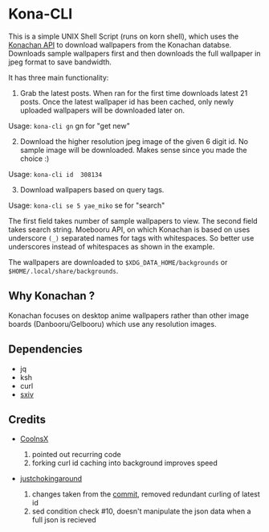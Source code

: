 # Kona-CLI

This is a simple UNIX Shell Script (runs on korn shell), which uses the [Konachan API](https://konachan.com/help/api) to download wallpapers from the Konachan databse. Downloads sample wallpapers first and then downloads the full wallpaper in jpeg format to save bandwidth.

It has three main functionality:

1. Grab the latest posts. When ran for the first time downloads latest 21 posts. Once the latest wallpaper id has been cached, only newly uploaded wallpapers will be downloaded later on.

Usage: ```kona-cli gn``` gn for "get new"

2. Download the higher resolution jpeg image of the given 6 digit id. No sample image will be downloaded. Makes sense since you made the choice :)

Usage: ```kona-cli id  308134```

3. Download wallpapers based on query tags.

Usage: ```kona-cli se 5 yae_miko``` se for "search"

The first field takes number of sample wallpapers to view. The second field takes search string. Moebooru API, on which Konachan is based on uses underscore `(_)` separated names for tags with whitespaces. So better use underscores instead of whitespaces as shown in the example.

The wallpapers are downloaded to `$XDG_DATA_HOME/backgrounds` or `$HOME/.local/share/backgrounds`.

## Why Konachan ?

Konachan focuses on desktop anime wallpapers rather than other image boards (Danbooru/Gelbooru) which use any resolution images.


## Dependencies

* jq
* ksh
* curl
* [sxiv](https://github.com/bakkeby/sxiv-flexipatch.git)


## Credits

* [CoolnsX](https://github.com/CoolnsX)
    1. pointed out recurring code
    2. forking curl id caching into background improves speed

* [justchokingaround](https://github.com/justchokingaround)
    1. changes taken from the [commit](https://github.com/justchokingaround/kona-cli/commit/0c1ecca0480679fb054cb59d32ea25e6f8fc4a7d), removed redundant curling of latest id
    2. sed condition check #10, doesn't manipulate the json data when a full json is recieved
